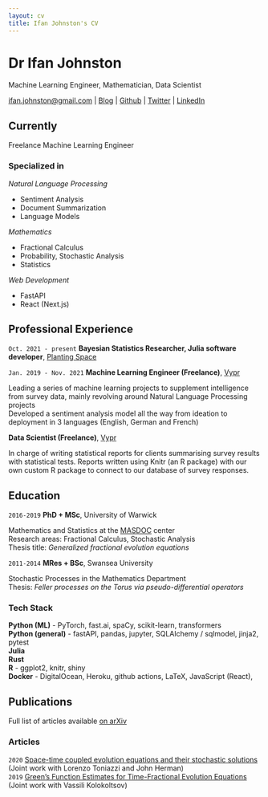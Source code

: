 ```yaml
---
layout: cv
title: Ifan Johnston's CV
---
```

# Dr Ifan Johnston
Machine Learning Engineer, Mathematician, Data Scientist

<div id="webaddress">
<a href="mailto:ifan.johnston@gmail.com">ifan.johnston@gmail.com</a>
| <a href="https://idjotherwise.github.io/nlp-otherwise/">Blog</a>
| <a href="https://github.com/idjotherwise">Github</a>
| <a href="https://twitter.com/JohnstonIfan">Twitter</a>
| <a href="https://www.linkedin.com/in/idjohnston/">LinkedIn</a>
</div>


## Currently

Freelance Machine Learning Engineer

### Specialized in

*Natural Language Processing*
- Sentiment Analysis 
- Document Summarization
- Language Models

*Mathematics* 
- Fractional Calculus
- Probability, Stochastic Analysis
- Statistics

*Web Development*
- FastAPI
- React (Next.js)


## Professional Experience
`Oct. 2021 - present`
__Bayesian Statistics Researcher, Julia software developer__,  [Planting Space](https://planting.space)

`Jan. 2019 ‐ Nov. 2021`
__Machine Learning Engineer (Freelance)__, [Vypr](https://vyprclients.com/)

Leading a series of machine learning projects to supplement intelligence from survey data, mainly revolving around Natural Language Processing projects  
Developed a sentiment analysis model all the way from ideation to deployment in 3 languages (English, German and French)

__Data Scientist (Freelance)__, [Vypr](https://vyprclients.com/)

In charge of writing statistical reports for clients summarising survey results with statistical tests. Reports written using Knitr (an R package) with our own custom R package to connect to our database of survey responses.

## Education

`2016-2019`
__PhD + MSc__, University of Warwick

Mathematics and Statistics at the [MASDOC](https://warwick.ac.uk/fac/sci/masdoc/) center  
Research areas: Fractional Calculus, Stochastic Analysis  
Thesis title: _Generalized fractional evolution equations_

`2011-2014`
__MRes + BSc__, Swansea University

Stochastic Processes in the Mathematics Department  
Thesis: _Feller processes on the Torus via pseudo-differential operators_

### Tech Stack
__Python (ML)__ - PyTorch, fast.ai, spaCy, scikit-learn, transformers  
__Python (general)__ - fastAPI, pandas, jupyter, SQLAlchemy / sqlmodel, jinja2, pytest  
__Julia__  
__Rust__  
__R__ - ggplot2, knitr, shiny  
__Docker__ - DigitalOcean, Heroku, github actions, LaTeX, JavaScript (React), 

## Publications

Full list of articles available [on arXiv](https://arxiv.org/search/?query=Johnston%2C+Ifan&searchtype=author&abstracts=show&order=-announced_date_first&size=50)

### Articles

`2020` [Space-time coupled evolution equations and their stochastic solutions](https://projecteuclid.org/journals/electronic-journal-of-probability/volume-25/issue-none/Space-time-coupled-evolution-equations-and-their-stochastic-solutions/10.1214/20-EJP544.full) (Joint work with Lorenzo Toniazzi and John Herman)  
`2019` [Green’s Function Estimates for Time-Fractional Evolution Equations](https://www.mdpi.com/2504-3110/3/2/36) (Joint work with Vassili Kolokoltsov)



<!-- ### Footer

Last updated: December 2021 -->


